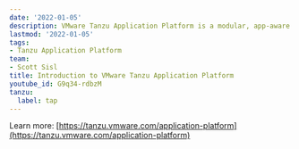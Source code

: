 ```yaml
---
date: '2022-01-05'
description: VMware Tanzu Application Platform is a modular, app-aware platform that removes the friction for developing apps by providing an abstraction layer on top of any compliant public cloud or on-premises Kubernetes cluster. This video introduces the inner and outer loop development and operations experiences to build and deploy software quickly using Tanzu Application Platform. 
lastmod: '2022-01-05'
tags:
- Tanzu Application Platform
team:
- Scott Sisl
title: Introduction to VMware Tanzu Application Platform
youtube_id: G9q34-rdbzM
tanzu:
  label: tap
---
```


Learn more: [https://tanzu.vmware.com/application-platform](https://tanzu.vmware.com/application-platform)